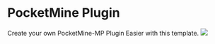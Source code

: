 # PocketMine Plugin
Create your own PocketMine-MP Plugin Easier with this template.
![](https://github.com/xqwtxon/PocketMinePlugin/blob/main/example.png)
